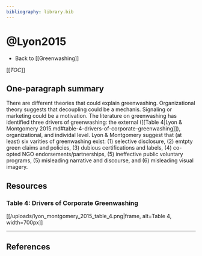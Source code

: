 ```yaml
---
bibliography: library.bib
---
```


# @Lyon2015

* Back to [[Greenwashing]]

[[_TOC_]]

## One-paragraph summary

There are different theories that could explain greenwashing. Organizational theory suggests that decoupling could be a mechanis. Signaling or marketing could be a motivation. The literature on greenwashing has identified three drivers of greenwashing: the external ([[Table 4|Lyon & Montgomery 2015.md#table-4-drivers-of-corporate-greenwashing]]), organizational, and individal level. Lyon & Montgomery suggest that (at least) six varities of greenwashing exist: (1) selective disclosure, (2) emtpty green claims and policies, (3) dubious certifications and labels, (4) co-opted NGO endorsements/partnerships, (5) ineffective public voluntary programs, (5) misleading narrative and discourse, and (6) misleading visual imagery.

## Resources

### Table 4: Drivers of Corporate Greenwashing

[[/uploads/lyon_montgomery_2015_table_4.png|frame, alt=Table 4, width=700px]]

---

## References